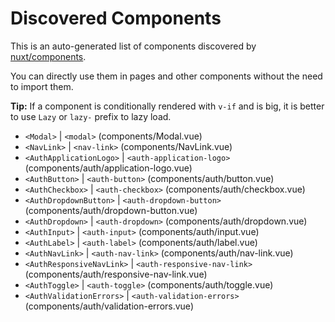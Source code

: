 # Discovered Components

This is an auto-generated list of components discovered by [nuxt/components](https://github.com/nuxt/components).

You can directly use them in pages and other components without the need to import them.

**Tip:** If a component is conditionally rendered with `v-if` and is big, it is better to use `Lazy` or `lazy-` prefix to lazy load.

- `<Modal>` | `<modal>` (components/Modal.vue)
- `<NavLink>` | `<nav-link>` (components/NavLink.vue)
- `<AuthApplicationLogo>` | `<auth-application-logo>` (components/auth/application-logo.vue)
- `<AuthButton>` | `<auth-button>` (components/auth/button.vue)
- `<AuthCheckbox>` | `<auth-checkbox>` (components/auth/checkbox.vue)
- `<AuthDropdownButton>` | `<auth-dropdown-button>` (components/auth/dropdown-button.vue)
- `<AuthDropdown>` | `<auth-dropdown>` (components/auth/dropdown.vue)
- `<AuthInput>` | `<auth-input>` (components/auth/input.vue)
- `<AuthLabel>` | `<auth-label>` (components/auth/label.vue)
- `<AuthNavLink>` | `<auth-nav-link>` (components/auth/nav-link.vue)
- `<AuthResponsiveNavLink>` | `<auth-responsive-nav-link>` (components/auth/responsive-nav-link.vue)
- `<AuthToggle>` | `<auth-toggle>` (components/auth/toggle.vue)
- `<AuthValidationErrors>` | `<auth-validation-errors>` (components/auth/validation-errors.vue)
